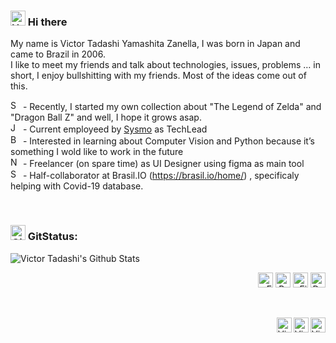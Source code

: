 ### <a href="#"><img alt="Hello" height="24" src="https://www.pngrepo.com/png/42915/180/hello-speech-bubble-handmade-chatting-symbol.png"/></a> Hi there
My name is Victor Tadashi Yamashita Zanella, I was born in Japan and came to Brazil in 2006.
<br />
I like to meet my friends and talk about technologies, issues, problems … in short, I enjoy bullshitting with my friends. Most of the ideas come out of this.

<a href="#"><img alt="Sword" height="16" src="https://www.pngrepo.com/png/276072/180/sword.png"/></a> - Recently, I started my own collection about "The Legend of Zelda" and "Dragon Ball Z" and well, I hope it grows asap.   
<a href="#"><img alt="Job" height="16" src="https://www.pngrepo.com/png/205977/180/id-card-business.png"/></a> - Current employeed by [Sysmo](https://www.sysmo.com.br/) as TechLead   
<a href="#"><img alt="Book" height="16" src="https://www.pngrepo.com/png/19554/180/book.png"/></a> - Interested in learning about Computer Vision and Python because it’s something I wold like to work in the future   
<a href="#"><img alt="Notebook" height="16" src="https://www.pngrepo.com/png/288628/180/macbook.png"/></a> - Freelancer (on spare time) as UI Designer using figma as main tool   
<a href="#"><img alt="Share" height="16" src="https://www.pngrepo.com/png/261825/180/share.png"/></a> - Half-collaborator at Brasil.IO (https://brasil.io/home/) , specificaly helping with Covid-19 database.   

<br/>



### <a href="#"><img alt="Github" height="24" src="https://www.pngrepo.com/png/303615/180/github-icon-1-logo.png"/></a> GitStatus:
<a href="#"><img align="left" alt="Victor Tadashi's Github Stats" src="https://github-readme-stats.vercel.app/api?username=charoleizer&show_icons=true&hide_border=true" /></a>

<br/>


<p align="right">
<a href="#"><img alt="Embarcadero" height="24" src="https://www.embarcadero.com/images/logos/logo-page/preview_EMBT_Primary_Logo_Black.png" /></a>
<a href="#"><img alt="Python" height="24" src="https://www.python.org/static/img/python-logo.png" /></a>
<a href="#"><img alt="Figma" height="24" src="https://www.pendo.io/wp-content/uploads/2020/06/figma-logo.png" /></a>
<a href="#"><img alt="Docker" height="24" src="https://www.docker.com/sites/default/files/d8/styles/role_icon/public/2019-07/horizontal-logo-monochromatic-white.png?itok=SBlK2TGU" /></a>
</p>

<br/>

[<img align="right" alt="Victor Tadashi | LinkedIn" width="24px" src="https://www.pngrepo.com/png/75820/180/linkedin.png" />][linkedin]
[<img align="right" alt="Victor Tadashi | Instagram" width="24px" src="https://www.pngrepo.com/png/111199/180/instagram.png" />][instagram]
[<img align="right" alt="Victor Tadashi | Facebook" width="24px" src="https://www.pngrepo.com/png/157810/180/facebook.png" />][facebook]

<br/>


[linkedin]: https://www.linkedin.com/in/victor-tadashi/
[instagram]: https://www.instagram.com/victor.t.y.z
[facebook]: https://www.facebook.com/victor.t.y.z

[embarcadero]: https://www.embarcadero.com/
[python]: https://www.python.org/
[figma]: https://www.figma.com/
[docker]: https://www.docker.com/

